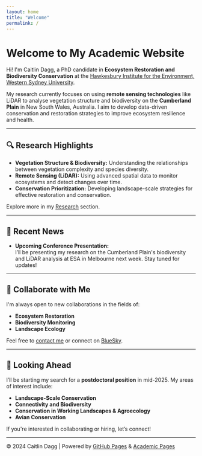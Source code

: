 ```yaml
---
layout: home
title: "Welcome"
permalink: /
---
```


# Welcome to My Academic Website

Hi! I'm Caitlin Dagg, a PhD candidate in **Ecosystem Restoration and Biodiversity Conservation** at the [Hawkesbury Institute for the Environment, Western Sydney University](https://www.westernsydney.edu.au/hie).

My research currently focuses on using **remote sensing technologies** like LiDAR to analyse vegetation structure and biodiversity on the **Cumberland Plain** in New South Wales, Australia. I aim to develop data-driven conservation and restoration strategies to improve ecosystem resilience and health.

---

## 🔍 **Research Highlights**
- **Vegetation Structure & Biodiversity:** Understanding the relationships between vegetation complexity and species diversity.
- **Remote Sensing (LiDAR):** Using advanced spatial data to monitor ecosystems and detect changes over time.
- **Conservation Prioritization:** Developing landscape-scale strategies for effective restoration and conservation.

Explore more in my [Research](research) section.

---

## 📰 **Recent News**
- **Upcoming Conference Presentation:**  
  I’ll be presenting my research on the Cumberland Plain's biodiversity and LiDAR analysis at ESA in Melbourne next week. Stay tuned for updates!


---

## 👥 **Collaborate with Me**
I'm always open to new collaborations in the fields of:
- **Ecosystem Restoration**
- **Biodiversity Monitoring**
- **Landscape Ecology**

Feel free to [contact me](contact) or connect on [BlueSky](https://caitlindagg.bsky.social).

<!-- ---

## 📚 **Featured Publications**
1. **Title of Publication 1**  
   *Journal Name* (Year) - [Link to publication](#)

2. **Title of Publication 2**  
   *Journal Name* (Year) - [Link to publication](#)

More publications can be found [here](publications). -->

---

## 🌟 **Looking Ahead**
I’ll be starting my search for a **postdoctoral position** in mid-2025. My areas of interest include:
- **Landscape-Scale Conservation**
- **Connectivity and Biodiversity**
- **Conservation in Working Landscapes & Agroecology**
- **Avian Conservation**

If you're interested in collaborating or hiring, let’s connect!

---

<footer>
    <p>© 2024 Caitlin Dagg | Powered by <a href="https://pages.github.com">GitHub Pages</a> & <a href="https://academicpages.github.io/"> Academic Pages </a></p>
</footer>
